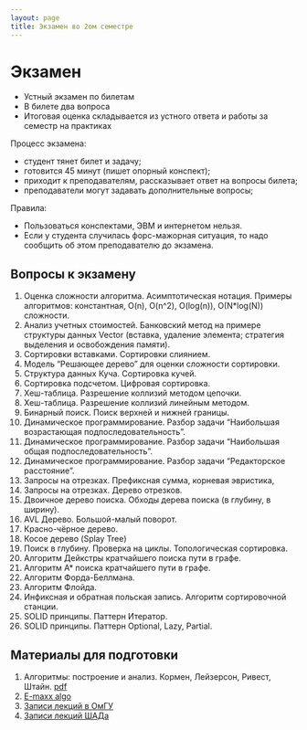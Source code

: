 ```yaml
---
layout: page
title: Экзамен во 2ом семестре
---
```


# Экзамен

- Устный экзамен по билетам
- В билете два вопроса
- Итоговая оценка складывается из устного ответа и работы за семестр на практиках

Процесс экзамена:

- студент тянет билет и задачу;
- готовится 45 минут (пишет опорный конспект);
- приходит к преподавателям, рассказывает ответ на вопросы билета;
- преподаватели могут задавать дополнительные вопросы;

Правила:

- Пользоваться конспектами, ЭВМ и интернетом нельзя.
- Если у студента случилась форс-мажорная ситуация, то надо сообщить об этом преподавателю до экзамена.

## Вопросы к экзамену

1. Оценка сложности алгоритма. Асимптотическая нотация. Примеры алгоритмов: константная, O(n), O(n^2), O(log(n)), O(N*log(N)) сложности.
2. Анализ учетных стоимостей. Банковский метод на примере структуры данных Vector (вставка, удаление элемента; стратегия выделения и освобождения памяти).
3. Сортировки вставками. Сортировки слиянием.
4. Модель “Решающее дерево” для оценки сложности сортировки.
5. Структура данных Куча. Сортировка кучей.
6. Сортировка подсчетом. Цифровая сортировка.
7. Хеш-таблица. Разрешение коллизий методом цепочки.
8. Хеш-таблица. Разрешение коллизий линейным методом.
9. Бинарный поиск. Поиск верхней и нижней границы.
10. Динамическое программирование. Разбор задачи “Наибольшая возрастающая подпоследовательность”.
11. Динамическое программирование. Разбор задачи “Наибольшая общая подпоследовательность”.
12. Динамическое программирование. Разбор задачи “Редакторское расстояние”.
13. Запросы на отрезках. Префиксная сумма, корневая эвристика, 
14. Запросы на отрезках. Дерево отрезков.
15. Двоичное дерево поиска. Обходы дерева поиска (в глубину, в ширину).
16. AVL Дерево. Большой-малый поворот.
17. Красно-чёрное дерево.
18. Косое дерево (Splay Tree)
19. Поиск в глубину. Проверка на циклы. Топологическая сортировка.
20. Алгоритм Дейкстры кратчайшего поиска пути в графе.
21. Алгоритм А* поиска кратчайшего пути в графе.
22. Алгоритм Форда-Беллмана.
23. Алгоритм Флойда.
24. Инфиксная и обратная польская запись. Алгоритм сортировочной станции.
25. SOLID принципы. Паттерн Итератор.
26. SOLID принципы. Паттерн Optional, Lazy, Partial.

## Материалы для подготовки

1. Алгоритмы: построение и анализ. Кормен, Лейзерсон, Ривест, Штайн. [pdf](https://e-maxx.ru/bookz/files/cormen.pdf)
2. [E-maxx algo](https://e-maxx.ru/algo/)
3. [Записи лекций в ОмГУ](https://www.youtube.com/playlist?list=PLXeMZKMKyJI4w_HoZvSD2OQk3WarFgPdS)
4. [Записи лекций ШАДа](https://www.youtube.com/playlist?list=PLJOzdkh8T5koEPv-R5W0ovmL_T2BjB1HX)
